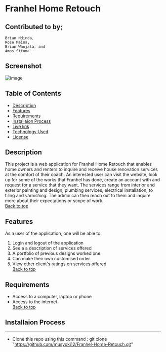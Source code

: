 # Franhel Home Retouch

## Contributed to by;
    Brian Ndinda, 
    Rose Maina, 
    Brian Wanjala, and
    Amos Sifuma

## Screenshot
![image](./insert_path.png)

 ## Table of Contents
 - [Description](#description) 
 - [Features](#features)
 - [Requirements](#requirements)
 - [Installaion Process](#installation-process)
 - [Live link](live-link)
 - [Technology Used](#technology-used)
 - [License](#license)

 ## Description
 This project is a web application for Franhel Home Retouch that enables home owners and renters to inquire and receive house renovation services at the comfort of their coach. An interested user can visit the website, look up for some of the works that Franhel has done, create an account with and request for a service that they want. The services range from interior and exterior painting and design, plumbing services, electrical installation, to tiling and varnishing. The admin can then reach out to them and inquire more about their expectations or scope of work. <br>
 [Back to top](#franhel-home-retouch)

 ## Features
 As a user of the application, one will be able to:
 1. Login and logout of the application
 2. See a a description of services offered
 3. A portfolio of previous designs worked one
 4. Can make their own customised order
 5. View other client's ratings on services offered <br>
[Back to top](#franhel-home-retouch)


 ## Requirements
 * Access to a computer, laptop or phone 
 * Access to the internet <br>
[Back to top](#franhel-home-retouch)


 ## Installaion Process
 *****
 * Clone this repo using this command : git clone "https://github.com/musyoki12/Franhel-Home-Retouch.git"
